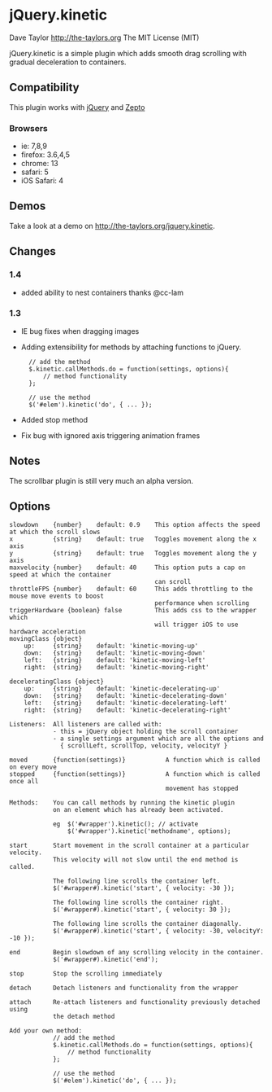 jQuery.kinetic
==============
Dave Taylor <http://the-taylors.org>
The MIT License (MIT)

jQuery.kinetic is a simple plugin which adds smooth drag scrolling with 
gradual deceleration to containers.

Compatibility
-------------
This plugin works with [jQuery](http://jquery.com) and
[Zepto](http://zeptojs.com/)

### Browsers ###
- ie: 7,8,9
- firefox: 3.6,4,5
- chrome: 13
- safari: 5
- iOS Safari: 4

Demos
-----
Take a look at a demo on <http://the-taylors.org/jquery.kinetic>.

Changes
------- 

### 1.4
- added ability to nest containers thanks @cc-lam

### 1.3
- IE bug fixes when dragging images
- Adding extensibility for methods by attaching functions to jQuery.

        // add the method
        $.kinetic.callMethods.do = function(settings, options){
            // method functionality
        };

        // use the method
        $('#elem').kinetic('do', { ... });

- Added stop method
- Fix bug with ignored axis triggering animation frames



Notes
-----
The scrollbar plugin is still very much an alpha version.


Options
-------

    slowdown    {number}    default: 0.9    This option affects the speed at which the scroll slows
    x           {string}    default: true   Toggles movement along the x axis
    y           {string}    default: true   Toggles movement along the y axis
    maxvelocity {number}    default: 40     This option puts a cap on speed at which the container
                                            can scroll
    throttleFPS {number}    default: 60     This adds throttling to the mouse move events to boost
                                            performance when scrolling
    triggerHardware {boolean} false         This adds css to the wrapper which
                                            will trigger iOS to use hardware acceleration
    movingClass {object} 
        up:     {string}    default: 'kinetic-moving-up'
        down:   {string}    default: 'kinetic-moving-down'
        left:   {string}    default: 'kinetic-moving-left'
        right:  {string}    default: 'kinetic-moving-right'

    deceleratingClass {object} 
        up:     {string}    default: 'kinetic-decelerating-up'
        down:   {string}    default: 'kinetic-decelerating-down'
        left:   {string}    default: 'kinetic-decelerating-left'
        right:  {string}    default: 'kinetic-decelerating-right'

    Listeners:  All listeners are called with:
                - this = jQuery object holding the scroll container
                - a single settings argument which are all the options and  
                  { scrollLeft, scrollTop, velocity, velocityY }

    moved       {function(settings)}           A function which is called on every move
    stopped     {function(settings)}           A function which is called once all 
                                               movement has stopped

    Methods:    You can call methods by running the kinetic plugin
                on an element which has already been activated.

                eg  $('#wrapper').kinetic(); // activate
                    $('#wrapper').kinetic('methodname', options);

    start       Start movement in the scroll container at a particular velocity.
                This velocity will not slow until the end method is called.

                The following line scrolls the container left.
                $('#wrapper#).kinetic('start', { velocity: -30 });

                The following line scrolls the container right.
                $('#wrapper#).kinetic('start', { velocity: 30 });

                The following line scrolls the container diagonally.
                $('#wrapper#).kinetic('start', { velocity: -30, velocityY: -10 });

    end         Begin slowdown of any scrolling velocity in the container.
                $('#wrapper#).kinetic('end');

    stop        Stop the scrolling immediately

    detach      Detach listeners and functionality from the wrapper

    attach      Re-attach listeners and functionality previously detached using
                the detach method

    Add your own method:
                // add the method
                $.kinetic.callMethods.do = function(settings, options){
                    // method functionality
                };

                // use the method
                $('#elem').kinetic('do', { ... });
